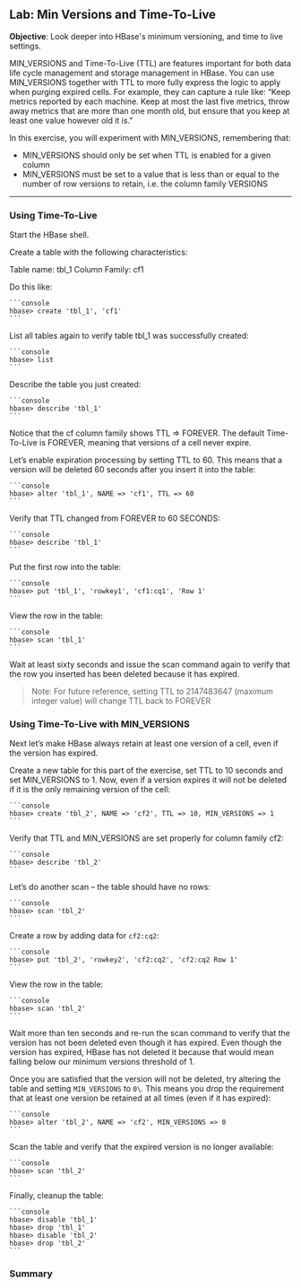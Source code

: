 ## Lab: Min Versions and Time-To-Live

**Objective**: Look deeper into HBase's minimum versioning, and time to live settings.

MIN_VERSIONS and Time-To-Live (TTL) are features important for both data life cycle management and storage management in HBase. You can use MIN_VERSIONS together with TTL to more fully express the logic to apply when purging expired cells. 
For example, they can capture a rule like: “Keep metrics reported by each machine. 
Keep at most the last five metrics, throw away metrics that are more than one month old, 
but ensure that you keep at least one value however old it is.”

In this exercise, you will experiment with MIN_VERSIONS, remembering that:

- MIN_VERSIONS should only be set when TTL is enabled for a given column
- MIN_VERSIONS must be set to a value that is less than or equal to the number of row versions to retain,
 i.e. the column family VERSIONS

----

### Using Time-To-Live

Start the HBase shell.

Create a table with the following characteristics:

Table name: tbl_1
Column Family: cf1

    
Do this like:
    
    ```console
    hbase> create 'tbl_1', 'cf1'
    ```
    
List all tables again to verify table tbl_1 was successfully created:

    ```console
    hbase> list
    ```
    
Describe the table you just created:

    ```console
    hbase> describe 'tbl_1'
    ```
    
Notice that the cf column family shows TTL => FOREVER. The default Time-To-Live is FOREVER, 
meaning that versions of a cell never expire.

Let’s enable expiration processing by setting TTL to 60. This means that a version will be deleted 
60 seconds after you insert it into the table:

    ```console
    hbase> alter 'tbl_1', NAME => 'cf1', TTL => 60
    ```
    
Verify that TTL changed from FOREVER to 60 SECONDS:

    ```console
    hbase> describe 'tbl_1'
    ```
    
Put the first row into the table:

    ```console
    hbase> put 'tbl_1', 'rowkey1', 'cf1:cq1', 'Row 1'
    ```
    
View the row in the table:

    ```console
    hbase> scan 'tbl_1'
    ```
    
Wait at least sixty seconds and issue the scan command again to verify that the row you inserted has been 
deleted because it has expired.

> Note: For future reference, setting TTL to 2147483647 (maximum integer value) will change TTL back to FOREVER


### Using Time-To-Live with MIN_VERSIONS

Next let’s make HBase always retain at least one version of a cell, even if the version has expired.

Create a new table for this part of the exercise, set TTL to 10 seconds and set MIN_VERSIONS to 1. 
Now, even if a version expires it will not be deleted if it is the only remaining version of the cell:

    ```console
    hbase> create 'tbl_2', NAME => 'cf2', TTL => 10, MIN_VERSIONS => 1
    ```
    
Verify that TTL and MIN_VERSIONS are set properly for column family cf2:

    ```console
    hbase> describe 'tbl_2'
    ```
    
Let’s do another scan – the table should have no rows:

    ```console
    hbase> scan 'tbl_2'
    ```
    
Create a row by adding data for `cf2:cq2`:

    ```console
    hbase> put 'tbl_2', 'rowkey2', 'cf2:cq2', 'cf2:cq2 Row 1'
    ```
    
View the row in the table:

    ```console
    hbase> scan 'tbl_2'
    ```
    
Wait more than ten seconds and re-run the scan command to verify that the version has not been deleted even though it has expired. Even though the version has expired, HBase has not deleted it because that would mean falling below our minimum versions threshold of 1.

Once you are satisfied that the version will not be deleted, try altering the table and setting `MIN_VERSIONS` to `0\`. This means you drop the requirement that at least one version be retained at all times (even if it has expired):

    ```console
    hbase> alter 'tbl_2', NAME => 'cf2', MIN_VERSIONS => 0
    ```
    
Scan the table and verify that the expired version is no longer available:

    ```console
    hbase> scan 'tbl_2'
    ```
    
Finally, cleanup the table:

    ```console
    hbase> disable 'tbl_1' 
    hbase> drop 'tbl_1'
    hbase> disable 'tbl_2'  
    hbase> drop 'tbl_2'
    ```

### Summary

